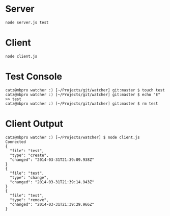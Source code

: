 Server
=========

```
node server.js test
```

Client
=========

```
node client.js
```

Test Console
=========

```
catz@mbpro watcher :) [~/Projects/git/watcher] git:master $ touch test
catz@mbpro watcher :) [~/Projects/git/watcher] git:master $ echo "E" >> test
catz@mbpro watcher :) [~/Projects/git/watcher] git:master $ rm test
```

Client Output
=========

```
catz@mbpro watcher :) [~/Projects/watcher] $ node client.js
Connected
{
  "file": "test",
  "type": "create",
  "changed": "2014-03-31T21:39:09.938Z"
}
{
  "file": "test",
  "type": "change",
  "changed": "2014-03-31T21:39:14.943Z"
}
{
  "file": "test",
  "type": "remove",
  "changed": "2014-03-31T21:39:29.966Z"
}